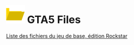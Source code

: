 # ![Folder icon](pictures/favicon.png) GTA5 Files
[Liste des fichiers du jeu de base, édition Rockstar](https://ssstuart.github.io/gta5files/)
